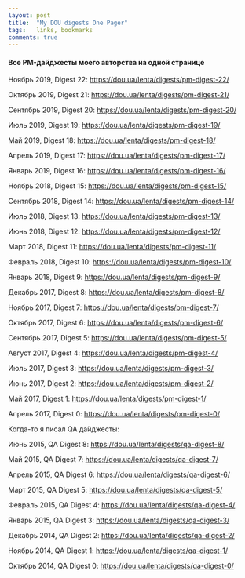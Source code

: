 ```yaml
---
layout: post
title:  "My DOU digests One Pager"
tags:   links, bookmarks
comments: true
---
```


#### Все PM-дайджесты моего авторства на одной странице

Ноябрь 2019, Digest 22: <https://dou.ua/lenta/digests/pm-digest-22/>

Октябрь 2019, Digest 21: <https://dou.ua/lenta/digests/pm-digest-21/>

Сентябрь 2019, Digest 20: <https://dou.ua/lenta/digests/pm-digest-20/>

Июль 2019, Digest 19: <https://dou.ua/lenta/digests/pm-digest-19/>

Май 2019, Digest 18: <https://dou.ua/lenta/digests/pm-digest-18/>

Апрель 2019, Digest 17: <https://dou.ua/lenta/digests/pm-digest-17/>

Январь 2019, Digest 16: <https://dou.ua/lenta/digests/pm-digest-16/>

Ноябрь 2018, Digest 15: <https://dou.ua/lenta/digests/pm-digest-15/>

Сентябрь 2018, Digest 14: <https://dou.ua/lenta/digests/pm-digest-14/>

Июль 2018, Digest 13: <https://dou.ua/lenta/digests/pm-digest-13/>

Июнь 2018, Digest 12: <https://dou.ua/lenta/digests/pm-digest-12/>

Март 2018, Digest 11: <https://dou.ua/lenta/digests/pm-digest-11/>

Февраль 2018, Digest 10: <https://dou.ua/lenta/digests/pm-digest-10/>

Январь 2018, Digest 9: <https://dou.ua/lenta/digests/pm-digest-9/>

Декабрь 2017, Digest 8: <https://dou.ua/lenta/digests/pm-digest-8/>

Ноябрь 2017, Digest 7: <https://dou.ua/lenta/digests/pm-digest-7/>

Октябрь 2017, Digest 6: <https://dou.ua/lenta/digests/pm-digest-6/>

Сентябрь 2017, Digest 5: <https://dou.ua/lenta/digests/pm-digest-5/>

Август 2017, Digest 4: <https://dou.ua/lenta/digests/pm-digest-4/>

Июль 2017, Digest 3: <https://dou.ua/lenta/digests/pm-digest-3/>

Июнь 2017, Digest 2: <https://dou.ua/lenta/digests/pm-digest-2/>

Май 2017, Digest 1: <https://dou.ua/lenta/digests/pm-digest-1/>

Апрель 2017, Digest 0: <https://dou.ua/lenta/digests/pm-digest-0/>

Когда-то я писал QA дайджесты:

Июнь 2015, QA Digest 8: <https://dou.ua/lenta/digests/qa-digest-8/>

Май 2015, QA Digest 7: <https://dou.ua/lenta/digests/qa-digest-7/>

Апрель 2015, QA Digest 6: <https://dou.ua/lenta/digests/qa-digest-6/>

Март 2015, QA Digest 5: <https://dou.ua/lenta/digests/qa-digest-5/>

Февраль 2015, QA Digest 4: <https://dou.ua/lenta/digests/qa-digest-4/>

Январь 2015, QA Digest 3: <https://dou.ua/lenta/digests/qa-digest-3/>

Декабрь 2014, QA Digest 2: <https://dou.ua/lenta/digests/qa-digest-2/>

Ноябрь 2014, QA Digest 1: <https://dou.ua/lenta/digests/qa-digest-1/>

Октябрь 2014, QA Digest 0: <https://dou.ua/lenta/digests/qa-digest-0/>
